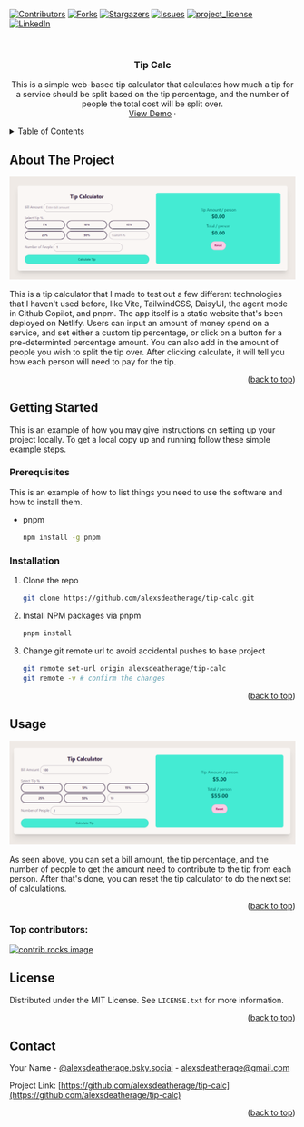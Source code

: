 <!-- Improved compatibility of back to top link: See: https://github.com/othneildrew/Best-README-Template/pull/73 -->
<a id="readme-top"></a>
<!--
*** Thanks for checking out the Best-README-Template. If you have a suggestion
*** that would make this better, please fork the repo and create a pull request
*** or simply open an issue with the tag "enhancement".
*** Don't forget to give the project a star!
*** Thanks again! Now go create something AMAZING! :D
-->



<!-- PROJECT SHIELDS -->
<!--
*** I'm using markdown "reference style" links for readability.
*** Reference links are enclosed in brackets [ ] instead of parentheses ( ).
*** See the bottom of this document for the declaration of the reference variables
*** for contributors-url, forks-url, etc. This is an optional, concise syntax you may use.
*** https://www.markdownguide.org/basic-syntax/#reference-style-links
-->
[![Contributors][contributors-shield]][contributors-url]
[![Forks][forks-shield]][forks-url]
[![Stargazers][stars-shield]][stars-url]
[![Issues][issues-shield]][issues-url]
[![project_license][license-shield]][license-url]
[![LinkedIn][linkedin-shield]][linkedin-url]



<!-- PROJECT LOGO -->
<br />
<!-- <div align="center">
  <a href="https://github.com/alexsdeatherage/tip-calc">
    <img src="images/logo.png" alt="Logo" width="80" height="80">
  </a> -->

<h3 align="center">Tip Calc</h3>

  <p align="center">
    This is a simple web-based tip calculator that calculates how much a tip for a service should be split based on the tip percentage, and the number of people the total cost will be split over.
    <!-- <br />
    <a href="https://github.com/alexsdeatherage/tip-calc"><strong>Explore the docs »</strong></a>
    <br /> -->
    <br />
    <a href="https://tip-service-calculator.netlify.app/">View Demo</a>
    &middot;
    <!-- <a href="https://github.com/alexsdeatherage/tip-calc/issues/new?labels=bug&template=bug-report---.md">Report Bug</a>
    &middot;
    <a href="https://github.com/alexsdeatherage/tip-calc/issues/new?labels=enhancement&template=feature-request---.md">Request Feature</a> -->
  </p>
</div>



<!-- TABLE OF CONTENTS -->
<details>
  <summary>Table of Contents</summary>
  <ol>
    <li>
      <a href="#about-the-project">About The Project</a>
    </li>
    <li>
      <a href="#getting-started">Getting Started</a>
      <ul>
        <li><a href="#prerequisites">Prerequisites</a></li>
        <li><a href="#installation">Installation</a></li>
      </ul>
    </li>
    <li><a href="#usage">Usage</a></li>
    <li><a href="#license">License</a></li>
    <li><a href="#contact">Contact</a></li>
  </ol>
</details>



<!-- ABOUT THE PROJECT -->
## About The Project

![Tip Calculator Home](public/images/Tip-Calc-Home.png)

This is a tip calculator that I made to test out a few different technologies that I haven't used before, like Vite, TailwindCSS, DaisyUI, the agent mode in Github Copilot, and pnpm. The app itself is a static website that's been deployed on Netlify. Users can input an amount of money spend on a service, and set either a custom tip percentage, or click on a button for a pre-determinted percentage amount. You can also add in the amount of people you wish to split the tip over. After clicking calculate, it will tell you how each person will need to pay for the tip.
<!-- 
Here's a blank template to get started. To avoid retyping too much info, do a search and replace with your text editor for the following: `github_username`, `repo-name`, `twitter_handle`, `linkedin_username`, `email_client`, `email`, `project_title`, `project_description`, `project_license` -->

<p align="right">(<a href="#readme-top">back to top</a>)</p>




<!-- GETTING STARTED -->
## Getting Started

This is an example of how you may give instructions on setting up your project locally.
To get a local copy up and running follow these simple example steps.

### Prerequisites

This is an example of how to list things you need to use the software and how to install them.
* pnpm
  ```sh
  npm install -g pnpm
  ```

### Installation

1. Clone the repo
   ```sh
   git clone https://github.com/alexsdeatherage/tip-calc.git
   ```
2. Install NPM packages via pnpm
   ```sh
   pnpm install
   ```
3. Change git remote url to avoid accidental pushes to base project
   ```sh
   git remote set-url origin alexsdeatherage/tip-calc
   git remote -v # confirm the changes
   ```

<p align="right">(<a href="#readme-top">back to top</a>)</p>



<!-- USAGE EXAMPLES -->
## Usage

![Tip Calculator Example](public/images/Tip-Calc-Example.png)

As seen above, you can set a bill amount, the tip percentage, and the number of people to get the amount need to contribute to the tip from each person. After that's done, you can reset the tip calculator to do the next set of calculations. 





<p align="right">(<a href="#readme-top">back to top</a>)</p>

### Top contributors:

<a href="https://github.com/alexsdeatherage/tip-calc/graphs/contributors">
  <img src="https://contrib.rocks/image?repo=alexsdeatherage/tip-calc" alt="contrib.rocks image" />
</a>



<!-- LICENSE -->
## License

Distributed under the MIT License. See `LICENSE.txt` for more information.

<p align="right">(<a href="#readme-top">back to top</a>)</p>



<!-- CONTACT -->
## Contact

Your Name - [@alexsdeatherage.bsky.social](https://bsky.app/profile/alexsdeatherage.bsky.social) - alexsdeatherage@gmail.com

Project Link: [https://github.com/alexsdeatherage/tip-calc](https://github.com/alexsdeatherage/tip-calc)

<p align="right">(<a href="#readme-top">back to top</a>)</p>


<!-- MARKDOWN LINKS & IMAGES -->
<!-- https://www.markdownguide.org/basic-syntax/#reference-style-links -->
[contributors-shield]: https://img.shields.io/github/contributors/alexsdeatherage/tip-calc.svg?style=for-the-badge
[contributors-url]: https://github.com/alexsdeatherage/tip-calc/graphs/contributors
[forks-shield]: https://img.shields.io/github/forks/alexsdeatherage/tip-calc.svg?style=for-the-badge
[forks-url]: https://github.com/alexsdeatherage/tip-calc/network/members
[stars-shield]: https://img.shields.io/github/stars/alexsdeatherage/tip-calc.svg?style=for-the-badge
[stars-url]: https://github.com/alexsdeatherage/tip-calc/stargazers
[issues-shield]: https://img.shields.io/github/issues/alexsdeatherage/tip-calc.svg?style=for-the-badge
[issues-url]: https://github.com/alexsdeatherage/tip-calc/issues
[license-shield]: https://img.shields.io/github/license/alexsdeatherage/tip-calc.svg?style=for-the-badge
[license-url]: https://github.com/alexsdeatherage/tip-calc/blob/master/LICENSE.txt
[linkedin-shield]: https://img.shields.io/badge/-LinkedIn-black.svg?style=for-the-badge&logo=linkedin&colorB=555
[linkedin-url]: https://linkedin.com/in/alex-deatherage-dev
[product-screenshot]: images/screenshot.png
[Next.js]: https://img.shields.io/badge/next.js-000000?style=for-the-badge&logo=nextdotjs&logoColor=white
[Next-url]: https://nextjs.org/
[React.js]: https://img.shields.io/badge/React-20232A?style=for-the-badge&logo=react&logoColor=61DAFB
[React-url]: https://reactjs.org/
[Vue.js]: https://img.shields.io/badge/Vue.js-35495E?style=for-the-badge&logo=vuedotjs&logoColor=4FC08D
[Vue-url]: https://vuejs.org/
[Angular.io]: https://img.shields.io/badge/Angular-DD0031?style=for-the-badge&logo=angular&logoColor=white
[Angular-url]: https://angular.io/
[Svelte.dev]: https://img.shields.io/badge/Svelte-4A4A55?style=for-the-badge&logo=svelte&logoColor=FF3E00
[Svelte-url]: https://svelte.dev/
[Laravel.com]: https://img.shields.io/badge/Laravel-FF2D20?style=for-the-badge&logo=laravel&logoColor=white
[Laravel-url]: https://laravel.com
[Bootstrap.com]: https://img.shields.io/badge/Bootstrap-563D7C?style=for-the-badge&logo=bootstrap&logoColor=white
[Bootstrap-url]: https://getbootstrap.com
[JQuery.com]: https://img.shields.io/badge/jQuery-0769AD?style=for-the-badge&logo=jquery&logoColor=white
[JQuery-url]: https://jquery.com
